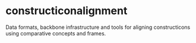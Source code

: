 # constructiconalignment
Data formats, backbone infrastructure and tools for aligning constructicons using comparative concepts and frames.
